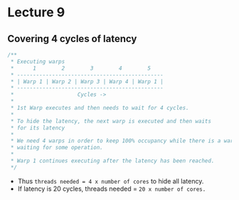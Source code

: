 # Lecture 9

## Covering 4 cycles of latency

```c
/**
 * Executing warps
 *      1        2        3        4        5
 * ----------------------------------------------
 * | Warp 1 | Warp 2 | Warp 3 | Warp 4 | Warp 1 |
 * ----------------------------------------------
 *                    Cycles ->
 *
 * 1st Warp executes and then needs to wait for 4 cycles.
 *
 * To hide the latency, the next warp is executed and then waits
 * for its latency
 *
 * We need 4 warps in order to keep 100% occupancy while there is a warp
 * waiting for some operation.
 *
 * Warp 1 continues executing after the latency has been reached.
 */
```

* Thus ```threads needed = 4 x number of cores``` to hide all latency.
* If latency is 20 cycles, threads needed = ```20 x number of cores.```
